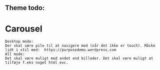 Theme todo:
-----------

# Carousel
	Desktop mode:
	Der skal være pile til at navigere med (når det ikke er touch). Måske lidt i stil med:  https://purposedemo.wordpress.com
	All mode:
	Det skal være muligt med andet end billeder. Det skal være muligt at tilføje f.eks noget html exc.